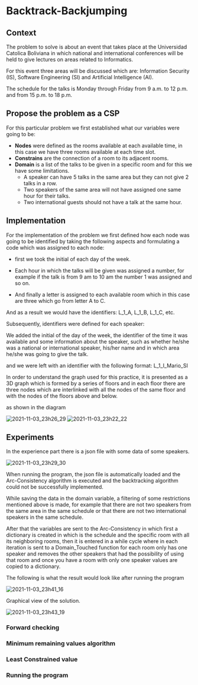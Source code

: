 # Backtrack-Backjumping
## Context
The problem to solve is about an event that takes place at the Universidad Catolica Boliviana in which national and international conferences will be held to give lectures on areas related to Informatics.

For this event three areas will be discussed which are: Information Security (IS), Software Engineering (SI) and Artificial Intelligence (AI).

The schedule for the talks is Monday through Friday from 9 a.m. to 12 p.m. and from 15 p.m. to 18 p.m. 
## Propose the problem as a CSP

For this particular problem we first established what our variables were going to be:

- **Nodes** were defined as the rooms available at each available time, in this case we have three rooms available at each time slot.
- **Constrains** are the connection of a room to its adjacent rooms. 
- **Domain** is a list of the talks to be given in a specific room and for this we have some limitations.
  - A speaker can have 5 talks in the same area but they can not give 2 talks in a row.
  - Two speakers of the same area will not have assigned one same hour for their talks.
  - Two international guests should not have a talk at the same hour.
  
## Implementation
For the implementation of the problem we first defined how each node was going to be identified by taking the following aspects and formulating a code which was assigned to each node:

- first we took the initial of each day of the week.
 
- Each hour in which the talks will be given was assigned a number, for example if the talk is from 9 am to 10 am the number 1 was assigned and so on.

- And finally a letter is assigned to each available room which in this case are three which go from letter A to C.

And as a result we would have the identifiers: L_1_A, L_1_B, L_1_C, etc. 

Subsequently, identifiers were defined for each speaker:

We added the initial of the day of the week, the identifier of the time it was available and some information about the speaker, such as whether he/she was a national or international speaker, his/her name and in which area he/she was going to give the talk.

and we were left with an identifier with the following format: L_1_I_Mario_SI

In order to understand the graph used for this practice, it is presented as a 3D graph which is formed by a series of floors and in each floor there are three nodes which are interlinked with all the nodes of the same floor and with the nodes of the floors above and below.
 
as shown in the diagram 

![2021-11-03_23h26_29](https://user-images.githubusercontent.com/73244043/140253011-e573aa34-4103-44ef-9376-8b83e4142243.png)
![2021-11-03_23h22_22](https://user-images.githubusercontent.com/73244043/140253052-cce19e97-1848-4f97-8650-dbb5150c767c.png)

 ## Experiments
 
 In the experience part there is a json file with some data of some speakers.
 
 ![2021-11-03_23h29_30](https://user-images.githubusercontent.com/73244043/140253275-d61800ed-12cc-4374-b29b-f5ea7b310c55.png)

When running the program, the json file is automatically loaded and the Arc-Consistency algorithm is executed and the backtracking algorithm could not be successfully implemented. 

While saving the data in the domain variable, a filtering of some restrictions mentioned above is made, for example that there are not two speakers from the same area in the same schedule or that there are not two international speakers in the same schedule.

After that the variables are sent to the Arc-Consistency in which first a dictionary is created in which is the schedule and the specific room with all its neighboring rooms, then it is entered in a while cycle where in each iteration is sent to a Domain_Touched function for each room only has one speaker and removes the other speakers that had the possibility of using that room and once you have a room with only one speaker values are copied to a dictionary.

The following is what the result would look like after running the program

![2021-11-03_23h41_16](https://user-images.githubusercontent.com/73244043/140254325-fbef1b6b-0d31-408d-837a-127cf6fb5c42.png)

Graphical view of the solution.

![2021-11-03_23h43_19](https://user-images.githubusercontent.com/73244043/140254474-7a219818-5631-4143-b7a7-0293661547ab.png)


 ### Forward checking 

 ### Minimum remaining values algorithm

 ### Least Constrained value

 ### Running the program

